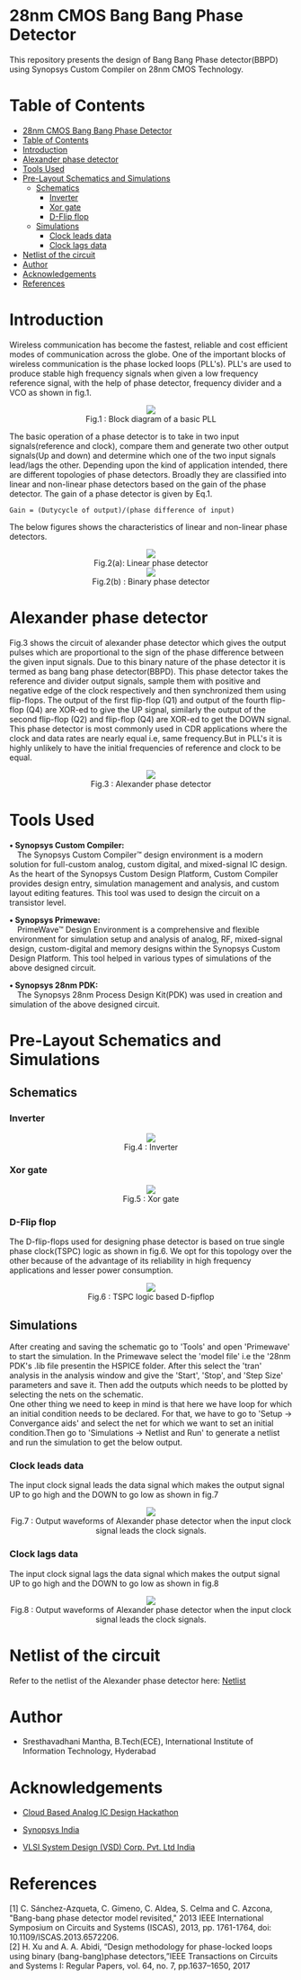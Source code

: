 # 28nm CMOS Bang Bang Phase Detector

This repository presents the design of Bang Bang Phase detector(BBPD) using Synopsys Custom Compiler on 28nm CMOS Technology.

# Table of Contents

- [28nm CMOS Bang Bang Phase Detector](#28nm-cmos-bang-bang-phase-detector)
- [Table of Contents](#table-of-contents)
- [Introduction](#introduction)
- [Alexander phase detector](#alexander-phase-detector)
- [Tools Used](#tools-used)
- [Pre-Layout Schematics and Simulations](#pre-layout-schematics-and-simulations)
  - [Schematics](#schematics)
    - [Inverter](#inverter)
    - [Xor gate](#xor-gate)
    - [D-Flip flop](#d-flip-flop)
  - [Simulations](#simulations)
    - [Clock leads data](#clock-leads-data)
    - [Clock lags data](#clock-lags-data)
- [Netlist of the circuit](#netlist-of-the-circuit)
- [Author](#author)
- [Acknowledgements](#acknowledgements)
- [References](#references)

# Introduction

Wireless communication has become the fastest, reliable and cost efficient modes of communication across the globe. One of the important blocks of wireless communication is the phase locked loops (PLL's). PLL's are used to produce stable high frequency signals when given a low frequency reference signal, with the help of phase detector, frequency divider and a VCO as shown in fig.1.
<p align = "center">
<img src = "Images/PLL.png"></br>
    Fig.1 : Block diagram of a basic PLL
<p>

The basic operation of a phase detector is to take in two input signals(reference and clock), compare them and generate two other output signals(Up and down) and determine which one of the two input signals lead/lags the other. Depending upon the kind of application intended, there are different topologies of phase detectors. Broadly they are classified into linear and non-linear phase detectors based on the gain of the phase detector. The gain of a phase detector is given by Eq.1.

    Gain = (Dutycycle of output)/(phase difference of input)
The below figures shows the characteristics of linear and non-linear phase detectors.

<p align = "center">
<img src = "Images/linearPDgain.png"></br>
    Fig.2(a): Linear phase detector</br>
<img src = "Images/BBPDgain.png"></br>
    Fig.2(b) : Binary phase detector
<p>

# Alexander phase detector

Fig.3 shows the circuit of alexander phase detector which gives the output pulses which are proportional to the sign of the phase difference between the given input signals. Due to this binary nature of the phase detector it is termed as bang bang phase detector(BBPD). This phase detector takes the reference and divider output signals, sample them with positive and negative edge of the clock respectively and then synchronized them using flip-flops. The output of the first flip-flop (Q1) and output of the fourth flip-flop (Q4) are XOR-ed to give the UP signal, similarly the output of the second flip-flop (Q2) and flip-flop (Q4) are XOR-ed to get the DOWN signal. This phase detector is most commonly used in CDR applications where the clock and data rates are nearly equal i.e, same frequency.But in PLL's it is highly unlikely to have the initial frequencies of reference and clock to be equal.

<p align = "center">
<img src = "Images/Alexander-PD.png"></br>
    Fig.3 : Alexander phase detector
<p>

# Tools Used

<b>• Synopsys Custom Compiler:</b></br>
&emsp;The Synopsys Custom Compiler™ design environment is a modern solution for full-custom analog, custom digital, and mixed-signal IC design. As the heart of the Synopsys Custom Design Platform, Custom Compiler provides design entry, simulation management and analysis, and custom layout editing features. This tool was used to design the circuit on a transistor level.

<b>• Synopsys Primewave:</b></br>
&emsp;PrimeWave™ Design Environment is a comprehensive and flexible environment for simulation setup and analysis of analog, RF, mixed-signal design, custom-digital and memory designs within the Synopsys Custom Design Platform. This tool helped in various types of simulations of the above designed circuit.

<b>• Synopsys 28nm PDK:</b></br>
&emsp;The Synopsys 28nm Process Design Kit(PDK) was used in creation and simulation of the above designed circuit.

# Pre-Layout Schematics and Simulations

## Schematics

### Inverter

<p align = "center">
<img src = "Images/inverter.png"></br>
    Fig.4 : Inverter
<p>

### Xor gate

<p align = "center">
<img src = "Images/xorgate.png"></br>
    Fig.5 : Xor gate
<p>

### D-Flip flop

The D-flip-flops used for designing phase detector is based on true single phase clock(TSPC) logic as shown in fig.6. We opt for this topology over the other because of the advantage of its reliability in high frequency applications and lesser power consumption.
<p align = "center">
<img src = "Images/flipflop.png"></br>
    Fig.6 : TSPC logic based D-fipflop
<p>

## Simulations

After creating and saving the schematic go to 'Tools' and open 'Primewave' to start the simulation. In the Primewave select the 'model file' i.e the '28nm PDK's .lib file presentin the HSPICE folder. After this select the 'tran' analysis in the analysis window and give the 'Start', 'Stop', and 'Step Size' parameters and save it. Then add the outputs which needs to be plotted by selecting the nets on the schematic.</br>
One other thing we need to keep in mind is that here we have loop for which an initial condition needs to be declared. For that, we have to go to 'Setup -> Convergance aids' and select the net for which we want to set an initial condition.Then go to 'Simulations -> Netlist and Run' to generate a netlist and run the simulation to get the below output.

### Clock leads data

The input clock signal leads the data signal which makes the output signal UP to go high and the DOWN to go low as shown in fig.7
<p align = "center">
<img src = "Images/lead.png"></br>
    Fig.7 : Output waveforms of Alexander phase detector when the input clock signal leads the clock signals.
<p>

### Clock lags data

The input clock signal lags the data signal which makes the output signal UP to go high and the DOWN to go low as shown in fig.8
<p align = "center">
<img src = "Images/lag.png"></br>
    Fig.8 : Output waveforms of Alexander phase detector when the input clock signal leads the clock signals.
<p>

# Netlist of the circuit

Refer to the netlist of the Alexander phase detector here:  <a href = 'bbpd.sim'>Netlist</a>

# Author

- Sresthavadhani Mantha, B.Tech(ECE), International Institute of Information Technology, Hyderabad

# Acknowledgements

- <a href='https://www.iith.ac.in/events/2022/02/15/Cloud-Based-Analog-IC-Design-Hackathon/'>Cloud Based Analog IC Design Hackathon</a></br>

- <a href='https://www.synopsys.com/'>Synopsys India</a></br>
- <a href='https://www.vlsisystemdesign.com/'>VLSI System Design (VSD) Corp. Pvt. Ltd India</a></br>

# References

[1] C. Sánchez-Azqueta, C. Gimeno, C. Aldea, S. Celma and C. Azcona, "Bang-bang phase detector model revisited," 2013 IEEE International Symposium on Circuits and Systems (ISCAS), 2013, pp. 1761-1764, doi: 10.1109/ISCAS.2013.6572206.</br>
[2] H.  Xu  and  A.  A.  Abidi,  “Design  methodology  for  phase-locked  loops  using  binary  (bang-bang)phase detectors,”IEEE Transactions on Circuits and Systems I: Regular Papers, vol. 64, no. 7, pp.1637–1650, 2017
